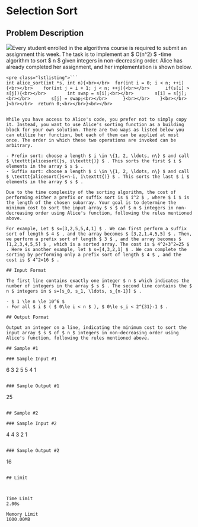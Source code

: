 # Selection Sort

## Problem Description

![](https://cdn.luogu.com.cn/upload/vjudge_pic/CF2041M/d5dc69f2c95d765850bbfc6e16bfc04c742abf70.png)Every student enrolled in the algorithms course is required to submit an assignment this week. The task is to implement an $ O(n^2) $ -time algorithm to sort $ n $ given integers in non-decreasing order. Alice has already completed her assignment, and her implementation is shown below.

```
<pre class="lstlisting">```
int alice_sort(int *s, int n){<br></br>  for(int i = 0; i < n; ++i){<br></br>    for(int j = i + 1; j < n; ++j){<br></br>      if(s[i] > s[j]){<br></br>        int swap = s[i];<br></br>        s[i] = s[j];<br></br>        s[j] = swap;<br></br>      }<br></br>    }<br></br>  }<br></br>  return 0;<br></br>}<br></br>
```
```

While you have access to Alice's code, you prefer not to simply copy it. Instead, you want to use Alice's sorting function as a building block for your own solution. There are two ways as listed below you can utilize her function, but each of them can be applied at most once. The order in which these two operations are invoked can be arbitrary.

- Prefix sort: choose a length $ i \in \{1, 2, \ldots, n\} $ and call $ \texttt{alicesort(}s, i\texttt{)} $ . This sorts the first $ i $ elements in the array $ s $ .
- Suffix sort: choose a length $ i \in \{1, 2, \ldots, n\} $ and call $ \texttt{alicesort(}s+n-i, i\texttt{)} $ . This sorts the last $ i $ elements in the array $ s $ .

Due to the time complexity of the sorting algorithm, the cost of performing either a prefix or suffix sort is $ i^2 $ , where $ i $ is the length of the chosen subarray. Your goal is to determine the minimum cost to sort the input array $ s $ of $ n $ integers in non-decreasing order using Alice's function, following the rules mentioned above.

For example, Let $ s=[3,2,5,5,4,1] $ . We can first perform a suffix sort of length $ 4 $ , and the array becomes $ [3,2,1,4,5,5] $ . Then, we perform a prefix sort of length $ 3 $ , and the array becomes $ [1,2,3,4,5,5] $ , which is a sorted array. The cost is $ 4^2+3^2=25 $ . Here is another example, let $ s=[4,3,2,1] $ . We can complete the sorting by performing only a prefix sort of length $ 4 $ , and the cost is $ 4^2=16 $ .

## Input Format

The first line contains exactly one integer $ n $ which indicates the number of integers in the array $ s $ . The second line contains the $ n $ integers in $ s=[s_0, s_1, \ldots, s_{n-1}] $ .

- $ 1 \le n \le 10^6 $
- For all $ i $ ( $ 0\le i < n $ ), $ 0\le s_i < 2^{31}-1 $ .

## Output Format

Output an integer on a line, indicating the minimum cost to sort the input array $ s $ of $ n $ integers in non-decreasing order using Alice's function, following the rules mentioned above.

## Sample #1

### Sample Input #1

```
6
3 2 5 5 4 1
```

### Sample Output #1

```
25
```

## Sample #2

### Sample Input #2

```
4
4 3 2 1
```

### Sample Output #2

```
16
```

## Limit



Time Limit
2.00s

Memory Limit
1000.00MB